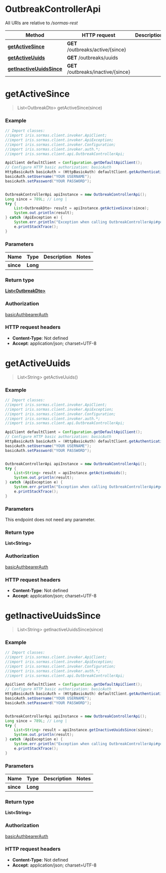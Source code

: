 # OutbreakControllerApi

All URIs are relative to */sormas-rest*

Method | HTTP request | Description
------------- | ------------- | -------------
[**getActiveSince**](OutbreakControllerApi.md#getActiveSince) | **GET** /outbreaks/active/{since} | 
[**getActiveUuids**](OutbreakControllerApi.md#getActiveUuids) | **GET** /outbreaks/uuids | 
[**getInactiveUuidsSince**](OutbreakControllerApi.md#getInactiveUuidsSince) | **GET** /outbreaks/inactive/{since} | 

<a name="getActiveSince"></a>
# **getActiveSince**
> List&lt;OutbreakDto&gt; getActiveSince(since)



### Example
```java
// Import classes:
//import iris.sormas.client.invoker.ApiClient;
//import iris.sormas.client.invoker.ApiException;
//import iris.sormas.client.invoker.Configuration;
//import iris.sormas.client.invoker.auth.*;
//import iris.sormas.client.api.OutbreakControllerApi;

ApiClient defaultClient = Configuration.getDefaultApiClient();
// Configure HTTP basic authorization: basicAuth
HttpBasicAuth basicAuth = (HttpBasicAuth) defaultClient.getAuthentication("basicAuth");
basicAuth.setUsername("YOUR USERNAME");
basicAuth.setPassword("YOUR PASSWORD");


OutbreakControllerApi apiInstance = new OutbreakControllerApi();
Long since = 789L; // Long | 
try {
    List<OutbreakDto> result = apiInstance.getActiveSince(since);
    System.out.println(result);
} catch (ApiException e) {
    System.err.println("Exception when calling OutbreakControllerApi#getActiveSince");
    e.printStackTrace();
}
```

### Parameters

Name | Type | Description  | Notes
------------- | ------------- | ------------- | -------------
 **since** | **Long**|  |

### Return type

[**List&lt;OutbreakDto&gt;**](OutbreakDto.md)

### Authorization

[basicAuth](../README.md#basicAuth)[bearerAuth](../README.md#bearerAuth)

### HTTP request headers

 - **Content-Type**: Not defined
 - **Accept**: application/json; charset=UTF-8

<a name="getActiveUuids"></a>
# **getActiveUuids**
> List&lt;String&gt; getActiveUuids()



### Example
```java
// Import classes:
//import iris.sormas.client.invoker.ApiClient;
//import iris.sormas.client.invoker.ApiException;
//import iris.sormas.client.invoker.Configuration;
//import iris.sormas.client.invoker.auth.*;
//import iris.sormas.client.api.OutbreakControllerApi;

ApiClient defaultClient = Configuration.getDefaultApiClient();
// Configure HTTP basic authorization: basicAuth
HttpBasicAuth basicAuth = (HttpBasicAuth) defaultClient.getAuthentication("basicAuth");
basicAuth.setUsername("YOUR USERNAME");
basicAuth.setPassword("YOUR PASSWORD");


OutbreakControllerApi apiInstance = new OutbreakControllerApi();
try {
    List<String> result = apiInstance.getActiveUuids();
    System.out.println(result);
} catch (ApiException e) {
    System.err.println("Exception when calling OutbreakControllerApi#getActiveUuids");
    e.printStackTrace();
}
```

### Parameters
This endpoint does not need any parameter.

### Return type

**List&lt;String&gt;**

### Authorization

[basicAuth](../README.md#basicAuth)[bearerAuth](../README.md#bearerAuth)

### HTTP request headers

 - **Content-Type**: Not defined
 - **Accept**: application/json; charset=UTF-8

<a name="getInactiveUuidsSince"></a>
# **getInactiveUuidsSince**
> List&lt;String&gt; getInactiveUuidsSince(since)



### Example
```java
// Import classes:
//import iris.sormas.client.invoker.ApiClient;
//import iris.sormas.client.invoker.ApiException;
//import iris.sormas.client.invoker.Configuration;
//import iris.sormas.client.invoker.auth.*;
//import iris.sormas.client.api.OutbreakControllerApi;

ApiClient defaultClient = Configuration.getDefaultApiClient();
// Configure HTTP basic authorization: basicAuth
HttpBasicAuth basicAuth = (HttpBasicAuth) defaultClient.getAuthentication("basicAuth");
basicAuth.setUsername("YOUR USERNAME");
basicAuth.setPassword("YOUR PASSWORD");


OutbreakControllerApi apiInstance = new OutbreakControllerApi();
Long since = 789L; // Long | 
try {
    List<String> result = apiInstance.getInactiveUuidsSince(since);
    System.out.println(result);
} catch (ApiException e) {
    System.err.println("Exception when calling OutbreakControllerApi#getInactiveUuidsSince");
    e.printStackTrace();
}
```

### Parameters

Name | Type | Description  | Notes
------------- | ------------- | ------------- | -------------
 **since** | **Long**|  |

### Return type

**List&lt;String&gt;**

### Authorization

[basicAuth](../README.md#basicAuth)[bearerAuth](../README.md#bearerAuth)

### HTTP request headers

 - **Content-Type**: Not defined
 - **Accept**: application/json; charset=UTF-8

